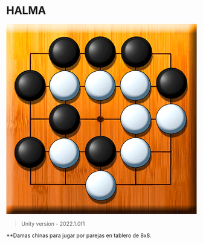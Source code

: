 # HALMA

![](https://github.com/camilo1962/Go/blob/main/Assets/Sprites/icono.png)


> Unity version - 2022.1.0f1

**Damas chinas para jugar por parejas en tablero de 8x8.
